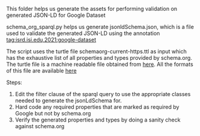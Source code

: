  This folder helps us generate the assets for performing validation on generated JSON-LD for Google Dataset
 
 schema_org_sparql.py helps us generate jsonldSchema.json, which is a file used to validate the generated JSON-LD using the annotation [tag:isrd.isi.edu,2021:google-dataset](https://github.com/informatics-isi-edu/ermrestjs/blob/master/docs/user-docs/annotation.md#tag-2021-google-dataset) 
 
 The script uses the turtle file schemaorg-current-https.ttl as input which has the exhaustive list of all properties and types provided by schema.org. The turtle file is a machine readable file obtained from [here](https://schema.org/version/latest/schemaorg-current-https.ttl). All the formats of this file are available [here](https://schema.org/docs/developers.html)


Steps:
1. Edit the filter clause of the sparql query to use the appropriate classes needed to generate the jsonLdSchema for.
2. Hard code any required properties that are marked as required by Google but not by schema.org
3. Verify the generated properties and types by doing a sanity check against schema.org

